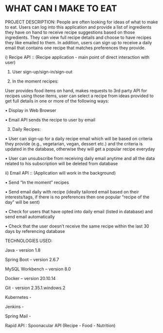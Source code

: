 # WHAT CAN I MAKE TO EAT
PROJECT DESCRIPTION: People are often looking for ideas of what to make to eat. Users can log into this application and provide a list of ingredients they have on hand to receive recipe suggestions based on those ingredients. They can view full recipe details and choose to have recipes they like emailed to them. In addition, users can sign up to receive a daily email that contains one recipe that matches preferences they provide.

i) Recipe API :: (Recipe application - main point of direct interaction with user)

  1.	User sign-up/sign-in/sign-out

  2.	In the moment recipes:

   User provides food items on hand, makes requests to 3rd party API for recipes using those items, user can select a recipe from ideas provided to get full details in one or more of the following ways:

   •	Display in Web Browser
      
   •	Email API sends the recipe to user by email

  3.	Daily Recipes:

   •	User can sign-up for a daily recipe email which will be based on criteria they provide (e.g., vegetarian, vegan, dessert etc.) and the criteria is updated in the database, otherwise they will get a popular recipe everyday 
    
   •	User can unsubscribe from receiving daily email anytime and all the data related to his subscription will be deleted from database
    
ii) Email API :: (Application will work in the background)

  •	Send “In the moment” recipes

  •	Send email daily with recipe (ideally tailored email based on their interests/tags, if there is no preferences then one popular “recipe of the day” will be sent)

  •	Check for users that have opted into daily email (listed in database) and send email automatically

  •	Check that the user doesn’t receive the same recipe within the last 30 days by referencing database

TECHNOLOGIES USED:

Java - version 1.8

Spring Boot – version 2.6.7

MySQL Workbench – version 8.0

Docker – version 20.10.14

Git - version 2.35.1.windows.2

Kubernetes - 

Jenkins - 

Spring Mail - 

Rapid API : Spoonacular API (Recipe - Food - Nutrition)

